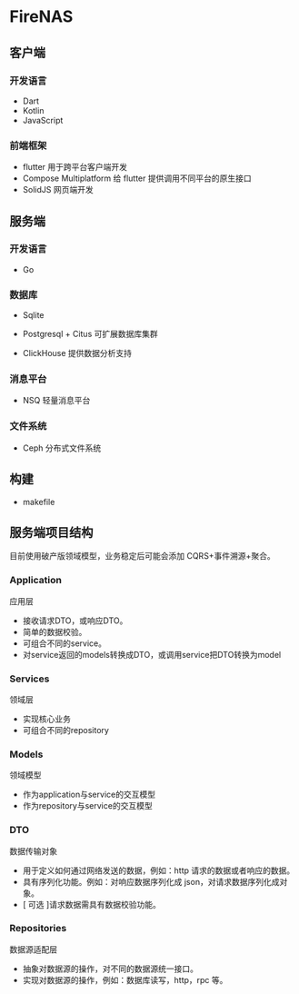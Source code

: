 # FireNAS

## 客户端

### 开发语言

- Dart
- Kotlin
- JavaScript

### 前端框架

- flutter 用于跨平台客户端开发
- Compose Multiplatform 给 flutter 提供调用不同平台的原生接口
- SolidJS 网页端开发

## 服务端

### 开发语言

- Go

### 数据库

- Sqlite

- Postgresql + Citus 可扩展数据库集群

- ClickHouse 提供数据分析支持

### 消息平台

- NSQ 轻量消息平台

### 文件系统

- Ceph 分布式文件系统

## 构建

- makefile

## 服务端项目结构

目前使用破产版领域模型，业务稳定后可能会添加 CQRS+事件溯源+聚合。

### Application

应用层

- 接收请求DTO，或响应DTO。
- 简单的数据校验。
- 可组合不同的service。
- 对service返回的models转换成DTO，或调用service把DTO转换为model

### Services

领域层

- 实现核心业务
- 可组合不同的repository

### Models

领域模型

- 作为application与service的交互模型
- 作为repository与service的交互模型

### DTO

数据传输对象

- 用于定义如何通过网络发送的数据，例如：http 请求的数据或者响应的数据。
- 具有序列化功能。例如：对响应数据序列化成 json，对请求数据序列化成对象。
- [ 可选 ]请求数据需具有数据校验功能。

### Repositories

数据源适配层

- 抽象对数据源的操作，对不同的数据源统一接口。
- 实现对数据源的操作，例如：数据库读写，http，rpc 等。

